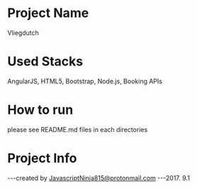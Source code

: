 # Project Name
Vliegdutch

# Used Stacks
AngularJS, HTML5, Bootstrap, Node.js, Booking APIs

# How to run
please see README.md files in each directories


# Project Info
 ---created by JavascriptNinja815@protonmail.com
 ---2017. 9.1
